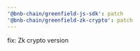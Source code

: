 ```yaml
---
'@bnb-chain/greenfield-js-sdk': patch
'@bnb-chain/greenfield-zk-crypto': patch
---
```


fix: Zk crypto version
